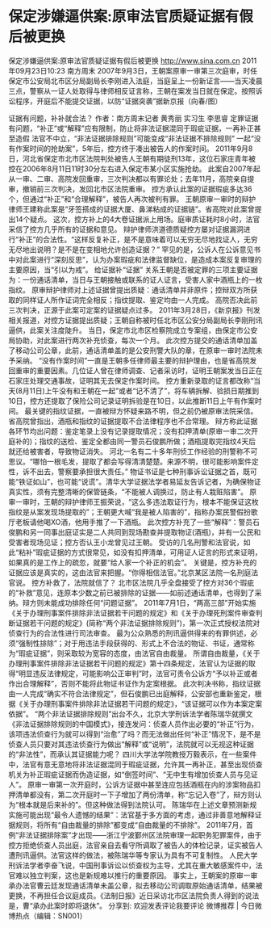 # 保定涉嫌逼供案:原审法官质疑证据有假后被更换

保定涉嫌逼供案:原审法官质疑证据有假后被更换
http://www.sina.com.cn  2011年09月23日10:23  南方周末
2007年9月3日，王朝案原审一审第三次庭审，时任保定市公安局北市区分局副局长李刚进入法庭，当庭呈上一份新证言——当天凌晨三点，警察从一证人处取得与律师相反证言称，王朝在案发当日就在保定。按照诉讼程序，开庭后不能提交证据，以防“证据突袭”据新京报（向春/图）

证据有问题，补补就合法？
作者：南方周末记者 黄秀丽 实习生 李思睿
定罪证据有问题，“补正”或“解释”应有限制，防止将非法证据混同于瑕疵证据，一再补正甚至造假
法官不中立，“非法证据排除规则”可能变成“非法证据不排除规则”
一起“没有作案时间的抢劫案”，5年后，控方终于凑出被告人的作案时间。
2011年9月8日，河北省保定市北市区法院判处被告人王朝有期徒刑13年，这位石家庄青年被控在2006年8月11日11时30分左右进入保定市某小区实施抢劫。
此案自2007年起从一审、二审、高院发回重审，三次判决都以有罪论处；去年11月，高院亲自提审，撤销前三次判决，发回北市区法院重审。
控方承认此案的证据瑕疵多达36个，但通过“补正”和“合理解释”，被告人再次被判有罪。
王朝原审一审时的辩护律师王建称此案是“牙签搭成的证据大厦、鼻涕粘成的证据链”。省高院对此案曾提出14个疑点。
这次，控方补上的4大卷证据派上用场。庭审质证耗时8小时，法官采信了控方几乎所有的证据和意见。
辩护律师洪道德质疑控方屡对证据漏洞进行“补正”的合法性。“这样反复补正，是不是意味着可以无穷无尽地找证人，无穷无尽地出说明？是不是在变相地允许创造证据？”
罕见的是，公诉人在公诉意见书中对此案进行“深刻反思”，认为办案瑕疵和法律监督缺位，是造成本案反复审理的主要原因，当“引以为戒”。
给证据补“证据”
关系王朝是否被定罪的三项主要证据为：一份通话清单，当日与王朝接触或联系的证人证言，受害人家中酒瓶上的一枚指纹。
原审辩护律师对上述证据曾提出质疑：通话清单并非原件；控辩双方所获取的同样证人所作证词完全相反；指纹提取、鉴定均由一人完成。
高院否决此前三次判决，正源于此案可定案的证据疑点过多。
2011年3月28日，《新京报》刊发相关报道，对控方证据提出质疑；王朝自称被时任北市区公安分局副局长李刚刑讯逼供，此案关注度陡升。
当日，保定市北市区检察院成立专案组，由保定市公安局协助，对此案进行两次补充侦查，每次一个月。
此次控方提交的通话清单加盖了移动公司公章，此前，通话清单盖的是公安刑警大队的章，在原审一审时法院未予采纳。
“没有作案时间”一直是王朝多任律师最主要的辩护理由，也是省高院发回重审的重要因素。几位证人曾在律师调查、记者采访时，证明王朝案发当日正在石家庄处理交通事故，证明其无去保定作案时间。
控方重新录取的证言都改称“当天(8月11日)上午没有和王朝在一起”或者“记不清了”，将车辆拆解、验损日期推到10日，控方还提取了保险公司记录证明拆验是在10日，以此推断11日上午有作案时间。
最关键的指纹证据，一直被辩方怀疑来路不明，但之前仍被原审法院采信。省高院曾指出，酒瓶和指纹的证据提取不合法律程序也不合常理。
辩方称此证据各环节均出问题：鉴定笔录上没有记录提取情况；没有扣押清单(原审一审二次开庭补的)；指纹的送检、鉴定全都由同一警员石俊鹏所做；酒瓶提取完指纹4天后就还给被害者，导致物证消失。
河北一名有二十多年刑侦工作经验的刑警称不可思议。“哪怕一根毛发，提取了都会写得清清楚楚。来源不明，很可能影响案件定性，诉不出去，警察要承担很大责任。”
物证书证是七种刑事诉讼证据之首，既可能“铁证如山”，也可能“说谎”。清华大学证据法学者易延友告诉记者，为确保物证真实性，须有完整清晰的保管链条，“不能被人调换过，防止有人栽赃陷害”。
原审一审时，王朝的辩护律师王振荣说，“这么多违法取证行为，根本不能保证这枚指纹是从案发现场提取的”；王朝更大喊“我是被人陷害的”，指称办案民警假扮歌厅老板请他喝XO酒，他用手推了一下酒瓶。
此次控方补充了一些“解释”：警员石俊鹏和另一同事出庭证实是二人共同到现场勘查并提取物证(酒瓶)，并有一公民和受害者现场见证；控方否认王小龙曾见过王朝。
受访的几名刑警和法官说，如此“粘补”瑕疵证据的方式很常见，如没有扣押清单，可用证人证言的形式来证明，如果真的是工作上的疏忽，就要“给人家一个补正的机会”。
关键是，控方补充的证据应该是真实的，这由法官来把握。“你得相信法官。”北京某区法院一名刑庭法官说。
控方补救了，法院就信了？
北市区法院几乎全盘接受了控方对36个瑕疵的“补救”意见，连原本少数之前已被排除的证据——如前述通话清单，也得到了采纳。辩方则未能成功排除任何“问题证据”。
2011年7月1日，“两高三部”开始实施《关于办理刑事案件排除非法证据若干问题的规定》和《关于办理死刑案件审查判断证据若干问题的规定》(简称“两个非法证据排除规则”)，第一次正式授权法院对侦查行为的合法性进行司法审查。
最为公众熟悉的刑讯逼供得来的有罪供述，必须“强制性排除”；对于用违法手段获得的、形式上不合法的物证、书证，通常称为“瑕疵证据”，则采取较为宽容的态度，由法官自由裁量。
所谓自由裁量，《关于办理刑事案件排除非法证据若干问题的规定》第十四条规定，法官认为证据的取得“明显违反法律规定，可能影响公正审判”时，法官可责令公诉方“予以补正或者作出合理解释”，否则不能将此物证书证作为定案根据。
此次判决书称，指纹证据由一人完成“确实不符合法律规定”，但石俊鹏已出庭解释，公安部也重新鉴定，根据《关于办理刑事案件排除非法证据若干问题的规定》，“该证据可以作为本案定案依据”。
“两个非法证据排除规则”出台不久，北京大学刑诉法学者陈瑞华就撰文《非法证据排除规则的中国模式》，接连发问：侦查人员作出必要的“补正”行为，该项违法侦查行为就可以得到“治愈”了吗？而无法做出任何“补正”情况下，是不是侦查人员只要对其违法侦查行为做出“解释”或“说明”，法院就可以无视这种证据的“非法性”，而承认其证据能力呢？
四川大学法学院教授万毅表示，在一些案件中，法官有意无意地将非法证据混同于瑕疵证据，允许其一再补正，甚至出现侦查机关为补正瑕疵证据而伪造证据，如“倒签时间”、“无中生有增加侦查人员与见证人”。
原审一审第一次开庭时，公诉方证据中甚至连应包括酒瓶在内的涉案物品扣押清单都没有，第二次开庭时一下子增加了两份清单，称“忘记入卷”了，辩方则认为“根本就是后来补的”。但这种做法得到法院认可。
陈瑞华在上述文章预测新规实施可能出现“最令人遗憾的结果”：法官基于多方面的考虑，通过非善意地解释证据规则，将所有“自由裁量的排除”都变成“自由裁量的不排除”。
2011年7月，首例“非法证据排除案”才出现——浙江宁波鄞州区法院审理一起职务犯罪案件，由于控方拒绝侦查人员出庭，法官亲自去看守所调取了被告人的体检记录，证实被告人遭刑讯逼供。法官这样的做法，被陈瑞华等专家认为具有不可复制性。
人民大学刑诉法学者李奋飞说，中国刑事诉讼以侦查权为主导，尤其在重大敏感案件中，法官难以独立判案，这也是新规难以推行的重要原因。
事实上，王朝案的原审一审承办法官曹云廷发现通话清单未盖公章，拟去移动公司调取原始通话清单，结果被更换，不再担任合议庭成员。《法制日报》近日采访北市区法院负责人得到的说法是，曹“承办此案时即将退休”。
分享到: 欢迎发表评论我要评论
微博推荐 | 今日微博热点（编辑：SN001）

